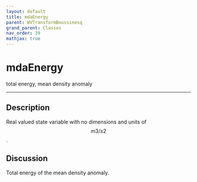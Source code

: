```yaml
---
layout: default
title: mdaEnergy
parent: WVTransformBoussinesq
grand_parent: Classes
nav_order: 39
mathjax: true
---
```


#  mdaEnergy

total energy, mean density anomaly


---

## Description
Real valued state variable with no dimensions and units of $$m3/s2$$.

## Discussion

Total energy of the mean density anomaly.

